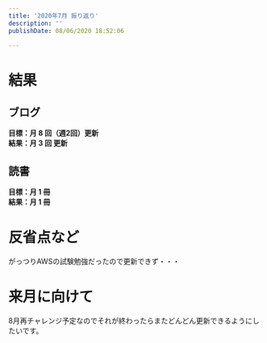 ```yaml
---
title: '2020年7月 振り返り'
description: ''
publishDate: 08/06/2020 18:52:06

---
```

<h1>結果</h1>

<h2>ブログ</h2>

<p><strong>目標：月 8 回（週2回）更新</strong><br />
<strong>結果：月 3 回 更新</strong></p>

<h2>読書</h2>

<p><strong>目標：月 1 冊</strong><br />
<strong>結果：月 1 冊</strong></p>

<h1>反省点など</h1>

<p>がっつりAWSの試験勉強だったので更新できず・・・</p>

<h1>来月に向けて</h1>

<p>8月再チャレンジ予定なのでそれが終わったらまたどんどん更新できるようにしたいです。</p>

